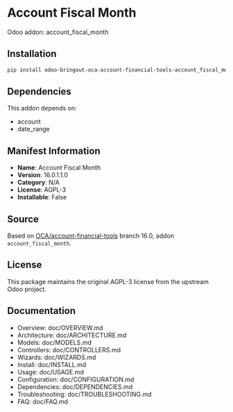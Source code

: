 # Account Fiscal Month

Odoo addon: account_fiscal_month

## Installation

```bash
pip install odoo-bringout-oca-account-financial-tools-account_fiscal_month
```

## Dependencies

This addon depends on:
- account
- date_range

## Manifest Information

- **Name**: Account Fiscal Month
- **Version**: 16.0.1.1.0
- **Category**: N/A
- **License**: AGPL-3
- **Installable**: False

## Source

Based on [OCA/account-financial-tools](https://github.com/OCA/account-financial-tools) branch 16.0, addon `account_fiscal_month`.

## License

This package maintains the original AGPL-3 license from the upstream Odoo project.

## Documentation

- Overview: doc/OVERVIEW.md
- Architecture: doc/ARCHITECTURE.md
- Models: doc/MODELS.md
- Controllers: doc/CONTROLLERS.md
- Wizards: doc/WIZARDS.md
- Install: doc/INSTALL.md
- Usage: doc/USAGE.md
- Configuration: doc/CONFIGURATION.md
- Dependencies: doc/DEPENDENCIES.md
- Troubleshooting: doc/TROUBLESHOOTING.md
- FAQ: doc/FAQ.md
